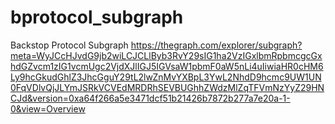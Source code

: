 # bprotocol_subgraph
Backstop Protocol Subgraph https://thegraph.com/explorer/subgraph?meta=WyJCcHJvdG9jb2wiLCJCLlByb3RvY29sIG1ha2VzIGxlbmRpbmcgcGxhdGZvcm1zIG1vcmUgc2VjdXJlIGJ5IGVsaW1pbmF0aW5nLi4uIiwiaHR0cHM6Ly9hcGkudGhlZ3JhcGguY29tL2lwZnMvYXBpL3YwL2NhdD9hcmc9UW1UN0FqVDlvQjJLYmJSRkVCVEdMRDRhSEVBUGhhZWdzMlZqTFVmNzYyZ29HNCJd&version=0xa64f266a5e3471dcf51b21426b7872b277a7e20a-1-0&view=Overview

